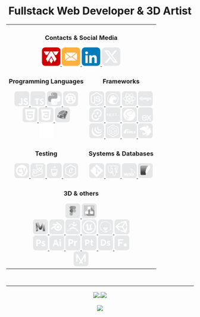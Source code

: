 <div align="center">

# Fullstack Web Developer & 3D Artist

<table>

<tr>
  <td colspan="2" align="center">

  <!-- Contacts & Social Media -->
  ### **Contacts & Social Media**
  <div align="center">
    <a
    href   = "https://alexandertamayo.com/"
    target = "_blank"
    rel    = "noreferrer"
    >
      <img
      src    = "./icons/mylogo.svg"
      alt    = "alexandertamayo.com"
      title  = "alexandertamayo.com"
      width  = "50"
      height = "50"
      >
    </a>
    <a
    href   = "mailto:alextamayocg@gmail.com"
    target = "_blank"
    rel    = "noreferrer"
    >
      <img
      src    = "./icons/email.svg"
      alt    = "alextamayocg@gmail.com"
      title  = "alextamayocg@gmail.com"
      width  = "50"
      height = "50"
      >
    </a>
    <a
    href   = "https://linkedin.com/in/alexandertamayo/"
    target = "_blank"
    rel    = "noreferrer"
    >
      <img
      src    = "./icons/linkedin.svg"
      alt    = "linkedin.com/in/alexandertamayo"
      title  = "linkedin.com/in/alexandertamayo"
      width  = "50"
      height = "50"
      >
    </a>
    <a
    href   = "https://x.com/AlexTamayo"
    target = "_blank"
    rel    = "noreferrer"
    >
      <img
      src    = "./icons/x.svg"
      alt    = "x.com/AlexTamayo"
      title  = "x.com/AlexTamayo"
      width  = "50"
      height = "50"
      >
    </a>
  </div>

  </td>


</tr>
<!------------------------------------------------------------->
<tr>


<!-- Programming languages -->
<td>
  <div align="center" >

  ### **Programming Languages**
<div >
    <a
    href   = "https://www.ecma-international.org/publications-and-standards/standards/ecma-262/"
    target = "_blank"
    rel    = "noreferrer"
    >
        <img
        src    = "./icons/javascript.svg"
        alt    = "javascript"
        title  = "Javascript"
        width  = "40"
        height = "40"
        >
    </a>
    <a
    href   = "https://www.typescriptlang.org/"
    target = "_blank"
    rel    = "noreferrer"
    >
        <img
        src    = "./icons/typescript.svg"
        alt    = "typescript"
        title  = "typescript"
        width  = "40"
        height = "40"
        >
    </a>
    <a
    href   = "https://www.python.org/"
    target = "_blank"
    rel    = "noreferrer"
    >
        <img
        src    = "./icons/python.svg"
        alt    = "python"
        title  = "Python"
        width  = "40"
        height = "40"
        >
    </a>
    <a
    href   = "https://www.rust-lang.org/"
    target = "_blank"
    rel    = "noreferrer"
    >
        <img
        src    = "./icons/rust.svg"
        alt    = "rust"
        title  = "Rust"
        width  = "40"
        height = "40"
        >
    </a>
</div>
<div>
    <a
    href   = "https://html.spec.whatwg.org/multipage/"
    target = "_blank"
    rel    = "noreferrer"
    >
        <img
        src    = "./icons/html5_flat_v1.svg"
        alt    = "html5"
        title  = "HTML 5"
        width  = "40"
        height = "40"
        >
    </a>
    <a
    href   = "https://www.w3.org/Style/CSS/Overview.en.html"
    target = "_blank"
    rel    = "noreferrer"
    >
        <img
        src    = "./icons/css3_flat_v1.svg"
        alt    = "css3"
        title  = "CSS 3"
        width  = "40"
        height = "40"
        >
    </a>
    <a
    href   = "https://www.ruby-lang.org/en/"
    target = "_blank"
    rel    = "noreferrer"
    >
        <img
        src    = "./icons/ruby.svg"
        alt    = "ruby"
        title  = "Ruby"
        width  = "40"
        height = "40"
        >
    </a>
</div>

<div>
    <img
    src    = "./icons/outline.svg"
    alt    = ""
    title  = ""
    width  = "40"
    height = "40"
    >
    <!-- <a
    href   = "https://www.open-std.org/jtc1/sc22/wg14/"
    target = "_blank"
    rel    = "noreferrer"
    >
        <img
        src    = "./icons/c.svg"
        alt    = "c"
        title  = "C"
        width  = "40"
        height = "40"
        >
    </a> -->
    <!-- <a
    href   = "https://isocpp.org/"
    target = "_blank"
    rel    = "noreferrer"
    >
        <img
        src    = "./icons/c++.svg"
        alt    = "c++"
        title  = "C++"
        width  = "40"
        height = "40"
        >
    </a> -->
    <!-- <a
    href   = "https://learn.microsoft.com/en-us/dotnet/csharp/"
    target = "_blank"
    rel    = "noreferrer"
    >
        <img
        src    = "./icons/csharp.svg"
        alt    = "csharp"
        title  = "C#"
        width  = "40"
        height = "40"
        >
    </a> -->
</div>

</div>

</td>


<!-- Frameworks -->
<td>
  <div align="center">

  ### **Frameworks**
  <div>
    <a
    href   = "https://nodejs.org/en"
    target = "_blank"
    rel    = "noreferrer"
    >
        <img
        src    = "./icons/node.js.svg"
        alt    = "node.js"
        title  = "Node.js"
        width  = "40"
        height = "40"
        >
    </a>
    <a
    href   = "https://deno.com/"
    target = "_blank"
    rel    = "noreferrer"
    >
        <img
        src    = "./icons/deno.svg"
        alt    = "deno"
        title  = "Deno"
        width  = "40"
        height = "40"
        >
    </a>
    <a
    href   = "https://react.dev/"
    target = "_blank"
    rel    = "noreferrer"
    >
        <img
        src    = "./icons/react.js.svg"
        alt    = "react.js"
        title  = "React.js"
        width  = "40"
        height = "40"
        >
    </a>
    <a
    href   = "https://www.djangoproject.com/"
    target = "_blank"
    rel    = "noreferrer"
    >
        <img
        src    = "./icons/django.svg"
        alt    = "django"
        title  = "Django"
        width  = "40"
        height = "40"
        >
    </a>
  </div>

  <div>
    <a
    href   = "https://v2.tauri.app/"
    target = "_blank"
    rel    = "noreferrer"
    >
        <img
        src    = "./icons/tauri.svg"
        alt    = "tauri"
        title  = "Tauri"
        width  = "40"
        height = "40"
        >
    </a>
    <a
    href   = "https://nextjs.org/"
    target = "_blank"
    rel    = "noreferrer"
    >
        <img
        src    = "./icons/next.js.svg"
        alt    = "next.js"
        title  = "Next.js"
        width  = "40"
        height = "40"
        >
    </a>
    <a
    href   = "https://sass-lang.com/"
    target = "_blank"
    rel    = "noreferrer"
    >
        <img
        src    = "./icons/sass.svg"
        alt    = "sass"
        title  = "SASS"
        width  = "40"
        height = "40"
        >
    </a>
    <a
    href   = "https://expressjs.com/"
    target = "_blank"
    rel    = "noreferrer"
    >
        <img
        src    = "./icons/express.js.svg"
        alt    = "express.js"
        title  = "Express.js"
        width  = "40"
        height = "40"
        >
    </a>
  </div>

  <div>
    <a
    href   = "https://jquery.com/"
    target = "_blank"
    rel    = "noreferrer"
    >
        <img
        src    = "./icons/jquery.svg"
        alt    = "jquery"
        title  = "Jquery"
        width  = "40"
        height = "40"
        >
    </a>
    <a
    href   = "https://sequelize.org/"
    target = "_blank"
    rel    = "noreferrer"
    >
        <img
        src    = "./icons/sequelize.svg"
        alt    = "sequelize"
        title  = "Sequelize"
        width  = "40"
        height = "40"
        >
    </a>
    <a
    href   = "https://rubyonrails.org/"
    target = "_blank"
    rel    = "noreferrer"
    >
        <img
        src    = "./icons/rubyOnRails.svg"
        alt    = "ruby on rails"
        title  = "Ruby on Rails"
        width  = "40"
        height = "40"
        >
    </a>
    <a
    href   = "https://nestjs.com/"
    target = "_blank"
    rel    = "noreferrer"
    >
        <img
        src    = "./icons/nest.js.svg"
        alt    = "nest.js"
        title  = "Nest.js"
        width  = "40"
        height = "40"
        >
    </a>
  </div>

  </div>
</td>


</tr>
<!------------------------------------------------------------->
<tr>

<!-- Testing -->
<td>
  <div align="center">

  ### **Testing**
  <div>
    <a
    href   = "https://www.cypress.io/"
    target = "_blank"
    rel    = "noreferrer"
    >
      <img
      src    = "./icons/cypress.svg"
      alt    = "cypress"
      title  = "Cypress"
      width  = "40"
      height = "40"
      >
    </a>
    <a
    href   = "https://jestjs.io/"
    target = "_blank"
    rel    = "noreferrer"
    >
      <img
      src    = "./icons/jest.svg"
      alt    = "jest"
      title  = "Jest"
      width  = "40"
      height = "40"
      >
    </a>
    <a
    href   = "https://mochajs.org/"
    target = "_blank"
    rel    = "noreferrer"
    >
      <img
      src    = "./icons/mocha.svg"
      alt    = "mocha"
      title  = "Mocha"
      width  = "40"
      height = "40"
      >
    </a>
    <a
    href   = "https://www.chaijs.com/"
    target = "_blank"
    rel    = "noreferrer"
    >
      <img
      src    = "./icons/chai.svg"
      alt    = "chai"
      title  = "Chai"
      width  = "40"
      height = "40"
      >
    </a>
  </div>
  </div>
</td>



<!-- Systems & Databases -->
<td>
  <div align="center">

  ### **Systems & Databases**
  <div>
    <a
    href   = "https://git-scm.com/"
    target = "_blank"
    rel    = "noreferrer"
    >
      <img
      src    = "./icons/git.svg"
      alt    = "git"
      title  = "Git"
      width  = "40"
      height = "40"
      >
    </a>
    <a
    href   = "https://www.postgresql.org/"
    target = "_blank"
    rel    = "noreferrer"
    >
      <img
      src    = "./icons/postgresql.svg"
      alt    = "postgresql"
      title  = "PostgreSQL"
      width  = "40"
      height = "40"
      >
    </a>
    <a
    href   = "https://www.mysql.com/"
    target = "_blank"
    rel    = "noreferrer"
    >
      <img
      src    = "./icons/mysql.svg"
      alt    = "mysql"
      title  = "MySQL"
      width  = "40"
      height = "40"
      >
    </a>
    <a
    href   = "https://www.sqlite.org/"
    target = "_blank"
    rel    = "noreferrer"
    >
      <img
      src    = "./icons/sqlite.svg"
      alt    = "sqlite"
      title  = "SQLite"
      width  = "40"
      height = "40"
      >
    </a>
  </div>
  </div>

</td>



</tr>
<!------------------------------------------------------------->
<tr>




<!-- 3D & others -->
<td colspan="2" align="center">
  <div align="center">

  ### **3D & others**
  <div>
    <a
    href   = "https://www.figma.com/"
    target = "_blank"
    rel    = "noreferrer"
    >
      <img
      src    = "./icons/figma.svg"
      alt    = "figma"
      title  = "Figma"
      width  = "40"
      height = "40"
      >
    </a>
    <a
    href   = "https://www.drawio.com/"
    target = "_blank"
    rel    = "noreferrer"
    >
      <img
      src    = "./icons/draw.io.svg"
      alt    = "draw.io"
      title  = "Draw.io"
      width  = "40"
      height = "40"
      >
    </a>
  </div>
  <div>
    <a
    href   = "https://www.autodesk.ca/en/products/maya/"
    target = "_blank"
    rel    = "noreferrer"
    >
      <img
      src    = "./icons/mayaShaded.svg"
      alt    = "Autodesk Maya"
      title  = "Autodesk Maya"
      width  = "40"
      height = "40"
      >
    </a>
    <a
    href   = "https://www.blender.org/"
    target = "_blank"
    rel    = "noreferrer"
    >
      <img
      src    = "./icons/blender.svg"
      alt    = "blender"
      title  = "Blender"
      width  = "40"
      height = "40"
      >
    </a>
    <a
    href   = "https://www.maxon.net/en/zbrush"
    target = "_blank"
    rel    = "noreferrer"
    >
      <img
      src    = "./icons/zbrush.svg"
      alt    = "Zbrush"
      title  = "Zbrush"
      width  = "40"
      height = "40"
      >
    </a>
    <a
    href   = "https://www.unrealengine.com/"
    target = "_blank"
    rel    = "noreferrer"
    >
      <img
      src    = "./icons/unrealEngine.svg"
      alt    = "unreal engine"
      title  = "Unreal Engine"
      width  = "40"
      height = "40"
      >
    </a>
    <a
    href   = "https://marmoset.co/"
    target = "_blank"
    rel    = "noreferrer"
    >
      <img
      src    = "./icons/marmosetToolbag.svg"
      alt    = "marmoset toolbag"
      title  = "Marmoset Toolbag"
      width  = "40"
      height = "40"
      >
    </a>
    <a
    href   = "https://unity.com/"
    target = "_blank"
    rel    = "noreferrer"
    >
      <img
      src    = "./icons/unity3d.svg"
      alt    = "unity3d"
      title  = "Unity3D"
      width  = "40"
      height = "40"
      >
    </a>
  </div>
  <div>
    <a
    href   = "https://www.adobe.com/ca/products/photoshop.html"
    target = "_blank"
    rel    = "noreferrer"
    >
      <img
      src    = "./icons/photoshop.svg"
      alt    = "photoshop"
      title  = "Adobe Photoshop"
      width  = "40"
      height = "40"
      >
    </a>
    <a
    href   = "https://www.adobe.com/ca/products/illustrator.html"
    target = "_blank"
    rel    = "noreferrer"
    >
      <img
      src    = "./icons/illustrator.svg"
      alt    = "illustrator"
      title  = "Adobe Illustrator"
      width  = "40"
      height = "40"
      >
    </a>
    <a
    href   = "https://www.adobe.com/ca/products/premiere.html"
    target = "_blank"
    rel    = "noreferrer"
    >
      <img
      src    = "./icons/premiere.svg"
      alt    = "premiere"
      title  = "Adobe Premiere Pro"
      width  = "40"
      height = "40"
      >
    </a>
    <a
    href   = "https://www.adobe.com/ca/products/substance3d-painter.html"
    target = "_blank"
    rel    = "noreferrer"
    >
      <img
      src    = "./icons/subPainter.svg"
      alt    = "painter"
      title  = "Substance Painter"
      width  = "40"
      height = "40"
      >
    </a>
    <a
    href   = "https://www.adobe.com/ca/products/substance3d-designer.html"
    target = "_blank"
    rel    = "noreferrer"
    >
      <img
      src    = "./icons/subDesigner.svg"
      alt    = "designer"
      title  = "Substance Designer"
      width  = "40"
      height = "40"
      >
    </a>
    <a
    href   = "https://www.foundry.com/"
    target = "_blank"
    rel    = "noreferrer"
    >
      <img
      src    = "./icons/foundry.svg"
      alt    = "the foundry"
      title  = "The Foundry"
      width  = "40"
      height = "40"
      >
    </a>
  </div>
  <div>
    <a
    href   = "https://marvelousdesigner.com/"
    target = "_blank"
    rel    = "noreferrer"
    >
      <img
      src    = "./icons/marvelousDesigner.svg"
      alt    = "marvelous designer"
      title  = "Marvelous Designer"
      width  = "40"
      height = "40"
      >
    </a>
  </div>


  </td>
</tr>
<!------------------------------------------------------------->
</table>


<br>
<hr>

<!-- 

https://streak-stats.demolab.com?user=AlexTamayo
&theme=dark
&ring=CC0000
&fire=CC0000
&hide_border=true
&border_radius=15
&currStreakLabel=CCCCCC
&hide_current_streak=true
&date_format=j%20M%5B%20Y%5D
&background=212830
 -->



<div>
  <a
    href="https://git.io/streak-stats">
    <img 
      align  = "center"
      src    = "https://streak-stats.demolab.com?user=AlexTamayo&theme=dark&background=212830&ring=CC0000&fire=CC0000&hide_border=true&border_radius=15&currStreakLabel=CCCCCC&hide_current_streak=true&date_format=j%20M%5B%20Y%5D"
      height = "145"
    />
  </a>
  <a
    href="https://github.com/anuraghazra/github-readme-stats">
    <img 
      align  = "center"
      src    = "https://github-readme-stats.vercel.app/api/top-langs/?username=AlexTamayo&langs_count=6&layout=donut&theme=dark&bg_color=212830&border_radius=15&hide_border=true&hide_progress=true"
      height = "145"
    />
  </a>
  <!-- <a
    href="https://github.com/anuraghazra/github-readme-stats">
    <img 
      align  = "center"
      src    = "https://github-readme-stats.vercel.app/api?username=AlexTamayo&count_private=true&show_icons=true&include_all_commits=true&hide_border=true&hide_title=true&bg_color=0D1117&border_radius=15"
      height = "145"
    />
  </a> -->
</div>

<br>
  <a
    href="https://github.com/antonkomarev/github-profile-views-counter">
    <img 
      align  = "center"
      src    = "https://komarev.com/ghpvc/?username=AlexTamayo&style=for-the-badge&color=CC0000&label=Profile+Views"
      height = "25"
    />
  </a>

</div>
